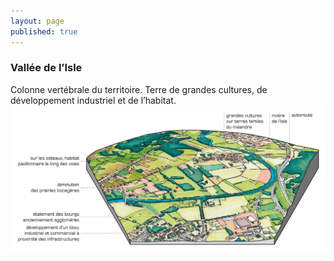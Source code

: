 ```yaml
---
layout: page
published: true
---
```


### Vallée de l’Isle
Colonne vertébrale du territoire. Terre de grandes cultures, de développement industriel et de l’habitat. 
![](data/images/1/architecture/1_architecture_bloc3.jpg)